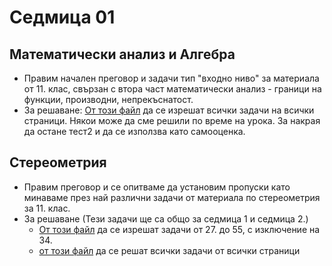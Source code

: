 # Седмица 01
## Математически анализ и Алгебра
- Правим начален преговор и задачи тип "входно ниво" за материала от 11. клас, свързан с втора част математически анализ - граници на функции, производни, непрекъснатост.
- За решаване: [От този файл](https://github.com/nikevelik/math-xii-adv/blob/main/sprint01/week01/Vedi12kl-6-10.pdf) да се изрешат всички задачи на всички страници. Някои може да сме решили по време на урока. За накрая да остане тест2 и да се използва като самооценка.

## Стереометрия
- Правим преговор и се опитваме да установим пропуски като минаваме през най различни задачи от материала по стереометрия за 11. клас. 
- За решаване (Тези задачи ще са общо за седмица 1 и седмица 2.)
    * [От този файл](https://github.com/nikevelik/math-xii-adv/blob/main/sprint01/week01/Vedi11kl-84-89.pdf) да се изрешат задачи от 27. до 55, с изключение на 34.  
    * [от този файл](https://github.com/nikevelik/math-xii-adv/blob/main/sprint01/week01/Vedi11kl-75-76.pdf) да се решат всички задачи от всички страници
